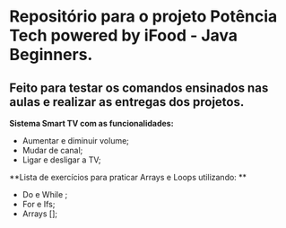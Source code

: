# Repositório para o projeto Potência Tech powered by iFood - Java Beginners.

## Feito para testar os comandos ensinados nas aulas e realizar as entregas dos projetos.
**Sistema Smart TV com as funcionalidades:**
* Aumentar e diminuir volume; 
* Mudar de canal;
* Ligar e desligar a TV;

**Lista de exercícios para praticar Arrays e Loops utilizando: **
*  Do e While ; 
* For e Ifs;
* Arrays [];
